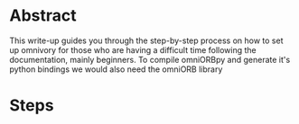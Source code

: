 <h1>Abstract</h1>
<p>
 This write-up guides you through the step-by-step process on how to set up omnivory for those who are having a difficult time following the documentation, mainly beginners. To compile omniORBpy and generate it's
	python bindings we would also need the omniORB library
</p>

<h1>Steps</h1>

